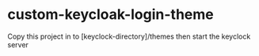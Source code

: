 # custom-keycloak-login-theme
Copy this project in to [keyclock-directory]/themes then start the keyclock server
